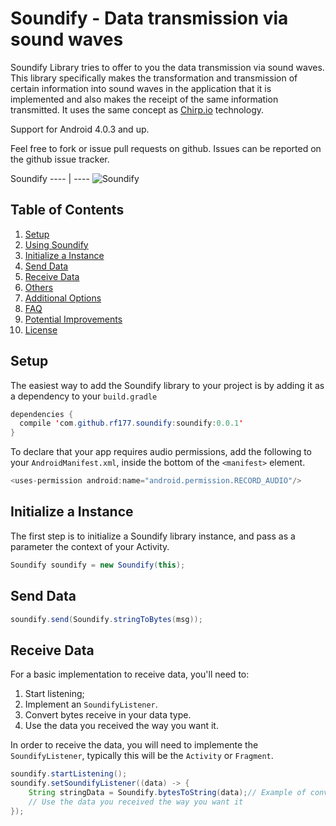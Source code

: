 # Soundify - Data transmission via sound waves


Soundify Library tries to offer to you the data transmission via sound waves. This library specifically makes the transformation and transmission of certain information into sound waves in the application that it is implemented and also makes the receipt of the same information transmitted. 
It uses the same concept as [Chirp.io](https://www.chirp.io/) technology.

Support for Android 4.0.3 and up.

Feel free to fork or issue pull requests on github. Issues can be reported on the github issue tracker.

Soundify
---- | ----
![Soundify](https://github.com/RF177/Soundify/blob/master/gem2.gif)


## Table of Contents
1. [Setup](#setup)
2. [Using Soundify](#using-soundify)
  1. [Initialize a Instance](#Initialize-a-instance)	
  2. [Send Data](#send-data)
  3. [Receive Data](#receive-data-listener)
  4. [Others](#others-configs)
3. [Additional Options](#additional-options)
4. [FAQ](#faq)
5. [Potential Improvements](#potential-improvements)
6. [License](#license)


## Setup
The easiest way to add the Soundify library to your project is by adding it as a dependency to your `build.gradle`
```java
dependencies {
  compile 'com.github.rf177.soundify:soundify:0.0.1'
}
```

To declare that your app requires audio permissions, add the following to your `AndroidManifest.xml`, inside the bottom of the `<manifest>` element.
``` java
<uses-permission android:name="android.permission.RECORD_AUDIO"/>
```

## Initialize a Instance
The first step is to initialize a Soundify library instance, and pass as a parameter the context of your Activity.
```java
Soundify soundify = new Soundify(this);
```

## Send Data

```java
soundify.send(Soundify.stringToBytes(msg));
```

## Receive Data
For a basic implementation to receive data, you'll need to:

1. Start listening;
2. Implement an `SoundifyListener`.
3. Convert bytes receive in your data type.
4. Use the data you received the way you want it.

In order to receive the data, you will need to implemente the `SoundifyListener`, typically this will be the `Activity` or `Fragment`.

```java
soundify.startListening();
soundify.setSoundifyListener((data) -> {
	String stringData = Soundify.bytesToString(data);// Example of convert bytes to string
	// Use the data you received the way you want it	
});
```
